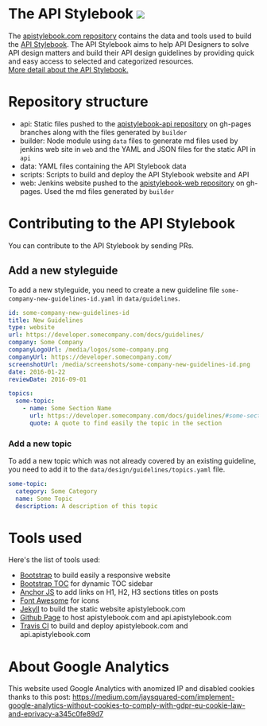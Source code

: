 # The API Stylebook ![](https://travis-ci.org/arno-di-loreto/apistylebook.com.svg?branch=master)

The [apistylebook.com repository](https://github.com/arno-di-loreto/apistylebook.com) contains the data and tools used to build the [API Stylebook](http://apistylebook.com). 
The API Stylebook aims to help API Designers to solve API design matters and build their API design guidelines by providing quick and easy access to selected and categorized resources.  
[More detail about the API Stylebook.](http://apistylebook.com/blog/the-api-stylebook)

# Repository structure
- api: Static files pushed to the [apistylebook-api repository](https://github.com/arno-di-loreto/apistylebook-api) on gh-pages branches along with the files generated by `builder`
- builder: Node module using `data` files to generate md files used by jenkins web site in `web` and the YAML and JSON files for the static API in `api`
- data: YAML files containing the API Stylebook data
- scripts: Scripts to build and deploy the API Stylebook website and API 
- web: Jenkins website pushed to the [apistylebook-web repository]() on gh-pages. Used the md files generated by `builder` 

# Contributing to the API Stylebook

You can contribute to the API Stylebook by sending PRs.

## Add a new styleguide 
To add a new styleguide, you need to create a new guideline file `some-company-new-guidelines-id.yaml` in `data/guidelines`.

```YAML
id: some-company-new-guidelines-id
title: New Guidelines
type: website
url: https://developer.somecompany.com/docs/guidelines/
company: Some Company
companyLogoUrl: /media/logos/some-company.png
companyUrl: https://developer.somecompany.com/
screenshotUrl: /media/screenshots/some-company-new-guidelines-id.png
date: 2016-01-22
reviewDate: 2016-09-01

topics:
  some-topic:
    - name: Some Section Name
      url: https://developer.somecompany.com/docs/guidelines/#some-section-name
      quote: A quote to find easily the topic in the section 
```

### Add a new topic
To add a new topic which was not already covered by an existing guideline, you need to add it to the `data/design/guidelines/topics.yaml` file.

```YAML
some-topic:
  category: Some Category
  name: Some Topic
  description: A description of this topic
```

# Tools used

Here's the list of tools used:

- [Bootstrap](https://getbootstrap.com/) to build easily a responsive website
- [Bootstrap TOC](https://afeld.github.io/bootstrap-toc/) for dynamic TOC sidebar
- [Anchor JS](http://bryanbraun.github.io/anchorjs/) to add links on H1, H2, H3 sections titles on posts
- [Font Awesome](http://fontawesome.io/) for icons
- [Jekyll](https://jekyllrb.com/) to build the static website apistylebook.com
- [Github Page](https://pages.github.com/) to host apistylebook.com and api.apistylebook.com
- [Travis CI](https://travis-ci.org/) to build and deploy apistylebook.com and api.apistylebook.com

# About Google Analytics

This website used Google Analytics with anomized IP and disabled cookies thanks to this post: https://medium.com/jaysquared-com/implement-google-analytics-without-cookies-to-comply-with-gdpr-eu-cookie-law-and-eprivacy-a345c0fe89d7